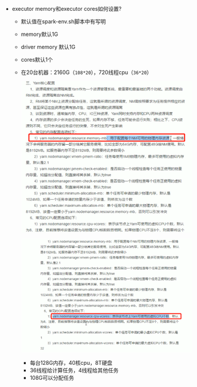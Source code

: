 - executor memory和executor cores如何设置?

  - 默认值在spark-env.sh脚本中有写明

  - memory默认1G

  - driver memory 默认1G

  - cores默认1个

  - 在20台机器：2160G（`108*20`），720线程cpu（`36*20`）

    ![](../xx.project/07-在线教育项目/img/8.png) 

    ![](../xx.project/07-在线教育项目/img/9.png) 

    

    - 每台128G内存，40核cpu，8T硬盘
    - 36线程给计算任务，4线程给其他任务
    - 108G可以分配任务

  

